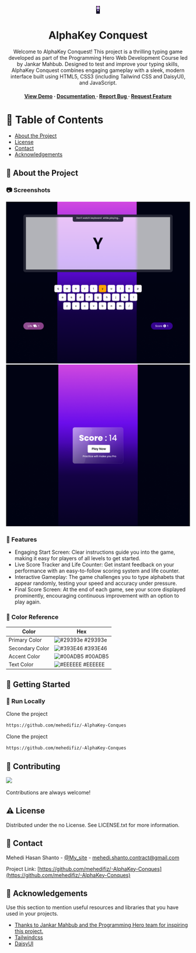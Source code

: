 <div align='center'>

<img src=https://github.com/mehedifiz/-AlphaKey-Conques/blob/main/screenshots/playground.png alt="logo" width=10 height=21 />

<h1>AlphaKey Conquest</h1>
<p>Welcome to AlphaKey Conquest! This project is a thrilling typing game developed as part of the Programming Hero Web Development Course led by Jankar Mahbub. Designed to test and improve your typing skills, AlphaKey Conquest combines engaging gameplay with a sleek, modern interface built using HTML5, CSS3 (including Tailwind CSS and DaisyUI), and JavaScript.</p>

<h4> <a href=https://mehedi-shanto.netlify.app/>View Demo</a> <span> · </span> <a href="https://github.com/mehedifiz/ AlphaKey Conquest/blob/master/README.md"> Documentation </a> <span> · </span> <a href="https://github.com/mehedifiz/ AlphaKey Conquest/issues"> Report Bug </a> <span> · </span> <a href="https://github.com/mehedifiz/ AlphaKey Conquest/issues"> Request Feature </a> </h4>


</div>

# :notebook_with_decorative_cover: Table of Contents

- [About the Project](#star2-about-the-project)
- [License](#warning-license)
- [Contact](#handshake-contact)
- [Acknowledgements](#gem-acknowledgements)


## :star2: About the Project

### :camera: Screenshots
<div align="center"> <a href="https://mehedi-shanto.netlify.app/"><img src="https://github.com/mehedifiz/-AlphaKey-Conques/blob/main/screenshots/playground.png" alt='image' width='800'/></a> </div>
<div align="center"> <a href="https://mehedi-shanto.netlify.app/"><img src="https://github.com/mehedifiz/-AlphaKey-Conques/blob/main/screenshots/Result.png" alt='image' width='800'/></a> </div>



### :dart: Features
- Engaging Start Screen: Clear instructions guide you into the game, making it easy for players of all levels to get started.
- Live Score Tracker and Life Counter: Get instant feedback on your performance with an easy-to-follow scoring system and life counter.
- Interactive Gameplay: The game challenges you to type alphabets that appear randomly, testing your speed and accuracy under pressure.
- Final Score Screen: At the end of each game, see your score displayed prominently, encouraging continuous improvement with an option to play again.


### :art: Color Reference
| Color | Hex |
| --------------- | ---------------------------------------------------------------- |
| Primary Color | ![#29393e](https://via.placeholder.com/10/29393e?text=+) #29393e |
| Secondary Color | ![#393E46](https://via.placeholder.com/10/393E46?text=+) #393E46 |
| Accent Color | ![#00ADB5](https://via.placeholder.com/10/00ADB5?text=+) #00ADB5 |
| Text Color | ![#EEEEEE](https://via.placeholder.com/10/EEEEEE?text=+) #EEEEEE |

## :toolbox: Getting Started

### :running: Run Locally

Clone the project

```bash
https://github.com/mehedifiz/-AlphaKey-Conques
```
Clone the project
```bash
https://github.com/mehedifiz/-AlphaKey-Conques
```


## :wave: Contributing

<a href="https://github.com/mehedifiz/-AlphaKey-Conques/graphs/contributors"> <img src="https://contrib.rocks/image?repo=Louis3797/awesome-readme-template" /> </a>

Contributions are always welcome!





## :warning: License

Distributed under the no License. See LICENSE.txt for more information.

## :handshake: Contact

Mehedi Hasan Shanto - [@My_site](https://mehedi-shanto.netlify.app/) - mehedi.shanto.contract@gmail.com

Project Link: [https://github.com/mehedifiz/-AlphaKey-Conques](https://github.com/mehedifiz/-AlphaKey-Conques)

## :gem: Acknowledgements

Use this section to mention useful resources and libraries that you have used in your projects.
- [Thanks to Jankar Mahbub and the Programming Hero team for inspiring this project.](https://www.programming-hero.com/)
- [Tailwindcss ](https://tailwindcss.com/)
- [DaisyUI](https://daisyui.com/)
